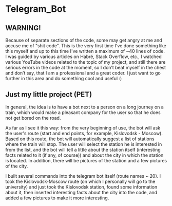 # Telegram_Bot
## WARNING!

Because of separate sections of the code, some may get angry at me and accuse me of "shit code". This is the very first time I've done something like this myself and up to this time I've written a maximum of ~40 lines of code. I was guided by various articles on Habré, Stack Overflow, etc., I watched various YouTube videos related to the topic of my project, and still there are serious errors in the code at the moment, so I don’t beat myself in the chest and don’t say, that I am a professional and a great coder. I just want to go further in this area and do something cool and useful :)

## Just my little project (PET)

In general, the idea is to have a bot next to a person on a long journey on a train, which would make a pleasant company for the user so that he does not get bored on the road.

As far as I see it this way: from the very beginning of use, the bot will ask the user's route (start and end points, for example, Kislovodsk - Moscow). Based on this route, the bot will automatically suggest a list of stations where the train will stop. The user will select the station he is interested in from the list, and the bot will tell a little about the station itself (interesting facts related to it (if any, of course)) and about the city in which the station is located. In addition, there will be pictures of the station and a few pictures of the city.

I built several commands into the telegram bot itself (route names ~ 20). I took the Kislovodsk-Moscow route (on which I personally will go to the university) and just took the Kislovodsk station, found some information about it, then inserted interesting facts about the city into the code, and added a few pictures to make it more interesting.
